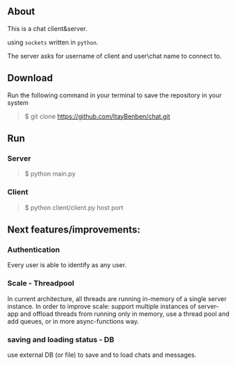 ## About 
This is a chat client&server.

using `sockets` written in `python`. 

The server asks for username of client and user\chat name to connect to.

## Download
Run the following command in your terminal to save the repository in your system
> $ git clone https://github.com/ItayBenben/chat.git

## Run
### Server
> $ python main.py

### Client
> $ python  client/client.py host port

## Next features/improvements:

### Authentication
Every user is able to identify as any user.

### Scale - Threadpool
In current architecture, all threads are running in-memory of a single server instance.
In order to improve scale: support multiple instances of server-app and offload threads from running only in memory,
use a thread pool and add queues, or in more async-functions way.

### saving and loading status - DB
use external DB (or file) to save and to load chats and messages.
